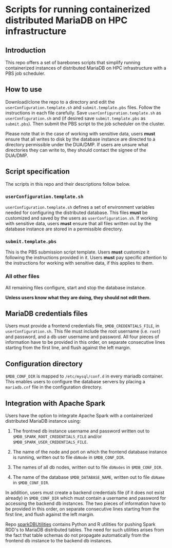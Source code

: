 # Scripts for running containerized distributed MariaDB on HPC infrastructure


## Introduction

This repo offers a set of barebones scripts that simplify running 
containerized instances of distributed MariaDB on HPC infrastructure 
with a PBS job scheduler. 


## How to use

Download/clone the repo to a directory and edit the
`userConfiguration.template.sh` and `submit.template.pbs` files. Follow
the instructions in each file carefully. Save
`userConfiguration.template.sh` as `userConfiguration.sh` and (if
desired save `submit.template.pbs` as `submit.pbs`). Then submit the
PBS script to the job scheduler on the cluster.

Please note that in the case of working with sensitive data, users **must** ensure 
that all writes to disk by the database instance are directed to a directory 
permissible under the DUA/DMP. If users are unsure what directories they can 
write to, they should contact the signee of the DUA/DMP.


## Script specification

The scripts in this repo and their descriptions follow below.

### `userConfiguration.template.sh`

`userConfiguration.template.sh` defines a set of environment variables needed for configuring
the distributed database. This files **must** be customized and saved by the users as 
`userConfiguration.sh`. If working with sensitive data, users **must** ensure that all 
files written out by the database instance are stored in a permissible directory. 

### `submit.template.pbs`

This is the PBS submission script template. Users **must** customize it following
the instructions provided in it. Users **must** pay specific attention to the 
instructions for working with sensitive data, if this applies to them.

### All other files

All remaining files configure, start and stop the database instance. 

**Unless users know what they are doing, they should not edit them.**


## MariaDB credentials files

Users must provide a frontend credentials file, `$MDB_CREDENTIALS_FILE`, in 
`userConfiguration.sh`. This file must include the root username (i.e. `root`) and password, 
and a db user username and password. All four pieces of information have to be
provided in this order, on separate consecutive lines starting from the first line, 
and flush against the left margin.


## Configuration directory

`$MDB_CONF_DIR` is mapped to `/etc/mysql/conf.d` in every mariadb container. This 
enables users to configure the database servers by placing a `mariadb.cnf` 
file in the configuration directory.


## Integration with Apache Spark

Users have the option to integrate Apache Spark with a containerized
distributed MariaDB instance using:

1. The frontned db instance username and password written out to 
`$MDB_SPARK_ROOT_CREDENTIALS_FILE` and/or `$MDB_SPARK_USER_CREDENTIALS_FILE`.

2. The name of the node and port on which the frontend database instance is 
running, written out to file `dbNode` in `$MDB_CONF_DIR`.

3. The names of all db nodes, written out to file `dbNodes` in `$MDB_CONF_DIR`. 

4. The name of the database `$MDB_DATABASE_NAME`, written out to file `dbName` in 
 `$MDB_CONF_DIR`.
 
In addition, users must create a backend credentials file (if it does not exist 
already) in `$MDB_CONF_DIR` which must contain a username and password for
accessing the backend db instances. The two pieces of information have
to be provided in this order, on separate consecutive lines starting
from the first line, and flush against the left margin.

Repo [sparkDBUtilities](https://github.com/goshevs/sparkDBUtilities)
contains Python and R utilities for pushing Spark RDD's to MariaDB
distributed tables. The need for such utilities arises from the fact that
table schemas do not propagate automatically from the frontend db instance 
to the backend db instances. 


